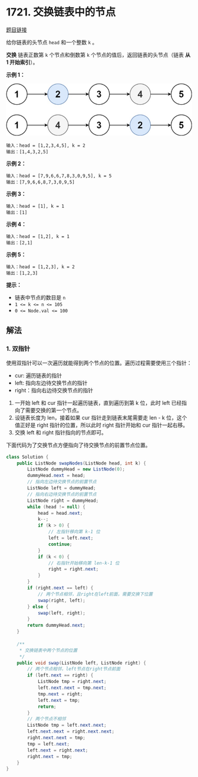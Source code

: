 # 1721. 交换链表中的节点

[题目链接](https://leetcode.cn/problems/swapping-nodes-in-a-linked-list/)

给你链表的头节点 `head` 和一个整数 `k` 。

**交换** 链表正数第 `k` 个节点和倒数第 `k` 个节点的值后，返回链表的头节点（链表 **从 1 开始索引**）。

**示例 1：**

![img](images/1721-1.jpg)

```
输入：head = [1,2,3,4,5], k = 2
输出：[1,4,3,2,5]
```

**示例 2：**

```
输入：head = [7,9,6,6,7,8,3,0,9,5], k = 5
输出：[7,9,6,6,8,7,3,0,9,5]
```

**示例 3：**

```
输入：head = [1], k = 1
输出：[1]
```

**示例 4：**

```
输入：head = [1,2], k = 1
输出：[2,1]
```

**示例 5：**

```
输入：head = [1,2,3], k = 2
输出：[1,2,3]
```

**提示：**

- 链表中节点的数目是 `n`
- `1 <= k <= n <= 105`
- `0 <= Node.val <= 100`

## 解法

### 1. 双指针

使用双指针可以一次遍历就能得到两个节点的位置。遍历过程需要使用三个指针：
- cur: 遍历链表的指针
- left: 指向左边待交换节点的指针
- right：指向右边待交换节点的指针

1. 一开始 left 和 cur 指针一起遍历链表，直到遍历到第 k 位，此时 left 已经指向了需要交换的第一个节点。
2. 设链表长度为 len，接着如果 cur 指针走到链表末尾需要走 len - k 位，这个值正好是 right 指针的位置，所以此时 right 指针开始和 cur 指针一起右移。
3. 交换 left 和 right 指针指向的节点即可。

下面代码为了交换节点方便指向了待交换节点的前置节点位置。

```java
class Solution {
    public ListNode swapNodes(ListNode head, int k) {
        ListNode dummyHead = new ListNode(0);
        dummyHead.next = head;
        // 指向左边待交换节点的前置节点
        ListNode left = dummyHead;
        // 指向右边待交换节点的前置节点
        ListNode right = dummyHead;
        while (head != null) {
            head = head.next;
            k--;
            if (k > 0) {
                // 左指针移向第 k-1 位
                left = left.next;
                continue;
            }
            if (k < 0) {
                // 右指针开始移向第 len-k-1 位
                right = right.next;
            }
        }
        if (right.next == left) {
            // 两个节点相邻，且right在left前面，需要交换下位置
            swap(right, left);
        } else {
            swap(left, right);
        }
        return dummyHead.next;
    }

    /**
     * 交换链表中两个节点的位置
     */
    public void swap(ListNode left, ListNode right) {
        // 两个节点相邻，left节点在right节点前面
        if (left.next == right) {
            ListNode tmp = right.next;
            left.next.next = tmp.next;
            tmp.next = right;
            left.next = tmp;
            return;
        }
        // 两个节点不相邻
        ListNode tmp = left.next.next;
        left.next.next = right.next.next;
        right.next.next = tmp;
        tmp = left.next;
        left.next = right.next;
        right.next = tmp;
    }
}
```

